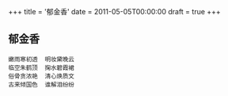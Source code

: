 +++
title = '郁金香'
date = 2011-05-05T00:00:00
draft = true
+++
## 郁金香

```text
嫩雨寒初透  明妆黛晚云
临空朱鹤顶  掬水碧霞裙
俗骨贪浓艳  清心焕质文
古来倾国色  谁解泪纷纷
```
